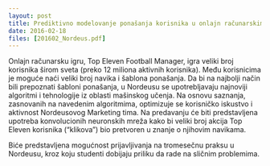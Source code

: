 ```yaml
---
layout: post
title: Prediktivno modelovanje ponašanja korisnika u onlajn računarskim igrama
date: 2016-02-18
files: [201602_Nordeus.pdf]
---
```


Onlajn računarsku igru, Top Eleven Football Manager, igra veliki broj korisnika širom sveta (preko 12 miliona aktivnih korisnika). Među korisnicima je moguće naći veliki broj navika i šablona ponašanja. Da bi na najbolji način bili prepoznati šabloni ponašanja, u Nordeusu se upotrebljavaju najnoviji algoritmi i tehnologije iz oblasti mašinskog učenja. Na osnovu saznanja, zasnovanih na navedenim algoritmima, optimizuje se korisničko iskustvo i aktivnost Nordeusovog Marketing tima. Na predavanju će biti predstavljena upotreba konvolucionih neuronskih mreža kako bi veliki broj akcija Top Eleven korisnika (“klikova”) bio pretvoren u znanje o njihovim navikama.

Biće predstavljena mogućnost prijavljivanja na tromesečnu praksu u Nordeusu, kroz koju studenti dobijaju priliku da rade na sličnim problemima.